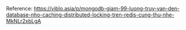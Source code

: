 Reference: https://viblo.asia/p/mongodb-giam-99-luong-truy-van-den-database-nho-caching-distributed-locking-tren-redis-cung-thu-nhe-MkNLr2xbLgA
